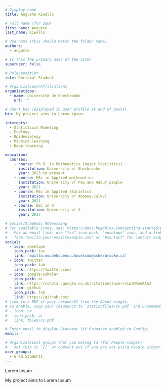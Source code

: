 ```yaml
---
# Display name
title: Auguste Kiwallo

# Full name (for SEO)
first_name: Auguste
last_name: Kiwallo

# Username (this should match the folder name)
authors:
  - auguste

# Is this the primary user of the site?
superuser: false

# Role/position
role: Doctoral Student

# Organizations/Affiliations
organizations:
  - name: Université de Sherbrooke
    url: ''

# Short bio (displayed in user profile at end of posts)
bio: My project aims to Lorem ipsum.

interests:
  - Statistical Modeling 
  - Ecology
  - Epidemiology 
  - Machine learning
  - Deep learning

education:
  courses:
    - course: Ph.D. in Mathematics (major Statistics)
      institution: University of Sherbrooke
      year: 2023 to present
    - course: MSc in Applied mathematics 
      institution: University of Pau and Adour people
      year: 2021
    - course: MSc in Applied Statistics
      institution: University of Abomey-Calavi
      year: 2021
    - course: BSc in X
      institution: University of X
      year: 2017

# Social/Academic Networking
# For available icons, see: https://docs.hugoblox.com/getting-started/page-builder/#icons
#   For an email link, use "fas" icon pack, "envelope" icon, and a link in the
#   form "mailto:your-email@example.com" or "#contact" for contact widget.
social:
  - icon: envelope
    icon_pack: fas
    link: 'mailto:noudehouenou.houessou@usherbrooke.ca'
  - icon: twitter
    icon_pack: fab
    link: https://twitter.com/
  - icon: google-scholar
    icon_pack: ai
    link: https://scholar.google.co.uk/citations?user=sIwtMXoAAAAJ
  - icon: github
    icon_pack: fab
    link: https://github.com/
# Link to a PDF of your resume/CV from the About widget.
# To enable, copy your resume/CV to `static/files/cv.pdf` and uncomment the lines below.
# - icon: cv
#   icon_pack: ai
#   link: files/cv.pdf

# Enter email to display Gravatar (if Gravatar enabled in Config)
email: ''

# Organizational groups that you belong to (for People widget)
#   Set this to `[]` or comment out if you are not using People widget.
user_groups:
  - Grad Students
---
```


Lorem Ipsum

My project aims to Lorem Ipsum